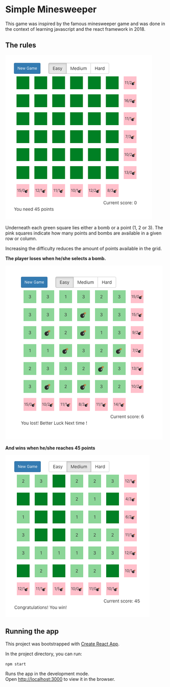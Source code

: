 # Simple Minesweeper

This game was inspired by the famous minesweeper game and was done in the context of learning javascript and the react framework in 2018.

## The rules
![initial](images/initial_grid.png)

Underneath each green square lies either a bomb or a point (1, 2 or 3). The pink squares indicate how many points and bombs are available in a given row or column.

Increasing the difficulty reduces the amount of points available in the grid. <br>

**The player loses when he/she selects a bomb.**

![initial](images/loss_grid.png)

**And wins when he/she reaches 45 points**

![initial](images/win_grid.png)



## Running the app
This project was bootstrapped with [Create React App](https://github.com/facebook/create-react-app).


In the project directory, you can run:

`npm start`

Runs the app in the development mode.<br>
Open [http://localhost:3000](http://localhost:3000) to view it in the browser.


